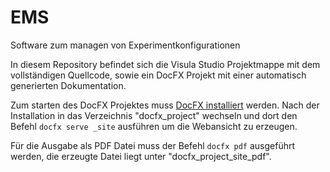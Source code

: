 # EMS
Software zum managen von Experimentkonfigurationen

In diesem Repository befindet sich die Visula Studio Projektmappe mit dem vollständigen Quellcode, sowie ein DocFX Projekt mit einer automatisch generierten Dokumentation.


Zum starten des DocFX Projektes muss [DocFX installiert](https://dotnet.github.io/docfx/tutorial/docfx_getting_started.html#2-use-docfx-as-a-command-line-tool) werden.
Nach der Installation in das Verzeichnis "docfx_project\" wechseln und dort den Befehl `docfx serve _site` ausführen um die Webansicht zu erzeugen.

Für die Ausgabe als PDF Datei muss der Befehl `docfx pdf` ausgeführt werden, die erzeugte Datei liegt unter "docfx_project\_site_pdf\".
